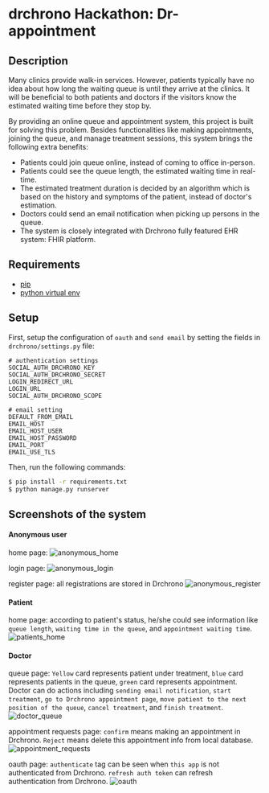 # drchrono Hackathon: Dr-appointment

## Description
Many clinics provide walk-in services. However, patients typically have no idea about how long the waiting queue is until they arrive at the clinics. It will be beneficial to both patients and doctors if the visitors know the estimated waiting time before they stop by.

By providing an online queue and appointment system, this project is built for solving this problem. Besides functionalities like making appointments, joining the queue, and manage treatment sessions, this system brings the following extra benefits:
- Patients could join queue online, instead of coming to office in-person.
- Patients could see the queue length, the estimated waiting time in real-time.
- The estimated treatment duration is decided by an algorithm which is based on the history and symptoms of the patient, instead of doctor's estimation.
- Doctors could send an email notification when picking up persons in the queue.
- The system is closely integrated with Drchrono fully featured EHR system: FHIR platform.


## Requirements
- [pip](https://pip.pypa.io/en/stable/)
- [python virtual env](https://packaging.python.org/installing/#creating-and-using-virtual-environments)

## Setup
First, setup the configuration of `oauth` and `send email` by setting the fields in `drchrono/settings.py` file:
```
# authentication settings
SOCIAL_AUTH_DRCHRONO_KEY
SOCIAL_AUTH_DRCHRONO_SECRET
LOGIN_REDIRECT_URL
LOGIN_URL
SOCIAL_AUTH_DRCHRONO_SCOPE

# email setting
DEFAULT_FROM_EMAIL
EMAIL_HOST
EMAIL_HOST_USER
EMAIL_HOST_PASSWORD
EMAIL_PORT
EMAIL_USE_TLS
```

Then, run the following commands:
``` bash
$ pip install -r requirements.txt
$ python manage.py runserver
```
## Screenshots of the system

#### Anonymous user
home page:
![anonymous_home](https://github.com/xujingyapatrick/drchrono_dr_appointment/blob/master/figures/anonymous/home.PNG)  

login page:
![anonymous_login](https://github.com/xujingyapatrick/drchrono_dr_appointment/blob/master/figures/anonymous/login.PNG)

register page: all registrations are stored in Drchrono
![anonymous_register](https://github.com/xujingyapatrick/drchrono_dr_appointment/blob/master/figures/anonymous/register.PNG)  

#### Patient
home page: according to patient's status, he/she could see information like `queue length`, `waiting time in the queue`, and `appointment waiting time`.
![patients_home](https://github.com/xujingyapatrick/drchrono_dr_appointment/blob/master/figures/patients/homePNG.PNG)  

#### Doctor
queue page: `Yellow` card represents patient under treatment, `blue` card represents patients in the queue, `green` card represents appointment. Doctor can do actions including `sending email notification`, `start treatment`, `go to Drchrono appointment page`, `move patient to the next position of the queue`, `cancel treatment`, and `finish treatment`.
![doctor_queue](https://github.com/xujingyapatrick/drchrono_dr_appointment/blob/master/figures/doctors/queue.PNG)  

appointment requests page: `confirm` means making an appointment in Drchrono. `Reject` means delete this appointment info from local database.
![appointment_requests](https://github.com/xujingyapatrick/drchrono_dr_appointment/blob/master/figures/doctors/appointment_requests.PNG) 

oauth page: `authenticate` tag can be seen when `this app` is not authenticated from Drchrono. `refresh auth token` can refresh authentication from Drchrono.
![oauth](https://github.com/xujingyapatrick/drchrono_dr_appointment/blob/master/figures/doctors/oauth.PNG) 



